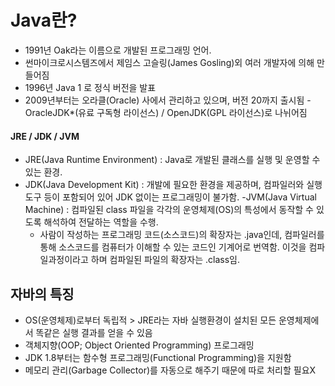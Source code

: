 # Java란?
- 1991년 Oak라는 이름으로 개발된 프로그래밍 언어.
- 썬마이크로시스템즈에서 제임스 고슬링(James Gosling)외 여러 개발자에 의해 만들어짐
- 1996년 Java 1 로 정식 버전을 발표
- 2009년부터는 오라클(Oracle) 사에서 관리하고 있으며, 버전 20까지 출시됨
-OracleJDK*(유료 구독형 라이선스) / OpenJDK(GPL 라이선스)로 나뉘어짐

#### JRE / JDK / JVM
- JRE(Java Runtime Environment) : Java로 개발된 클래스를 실행 및 운영할 수 있는 환경.
- JDK(Java Development Kit) : 개발에 필요한 환경을 제공하며, 컴파일러와 실행 도구 등이 포함되어 있어 JDK 없이는 프로그래밍이 불가함.
-JVM(Java Virtual Machine) : 컴파일된 class 파일을 각각의 운영체제(OS)의 특성에서 동작할 수 있도록 해석하여 전달하는 역할을 수행. 
    - 사람이 작성하는 프로그래밍 코드(소스코드)의 확장자는 .java인데, 컴파일러를 통해 소스코드를 컴퓨터가 이해할 수 있는 코드인 기계어로 번역함. 이것을 컴파일과정이라고 하며 컴파일된 파일의 확장자는 .class임. 


## 자바의 특징
- OS(운영체제)로부터 독립적 > JRE라는 자바 실행환경이 설치된 모든 운영체제에서 똑같은 실행 결과를 얻을 수 있음
- 객체지향(OOP; Object Oriented Programming)  프로그래밍 
- JDK 1.8부터는 함수형 프로그래밍(Functional Programming)을 지원함
- 메모리 관리(Garbage Collector)를 자동으로 해주기 때문에 따로 처리할 필요X